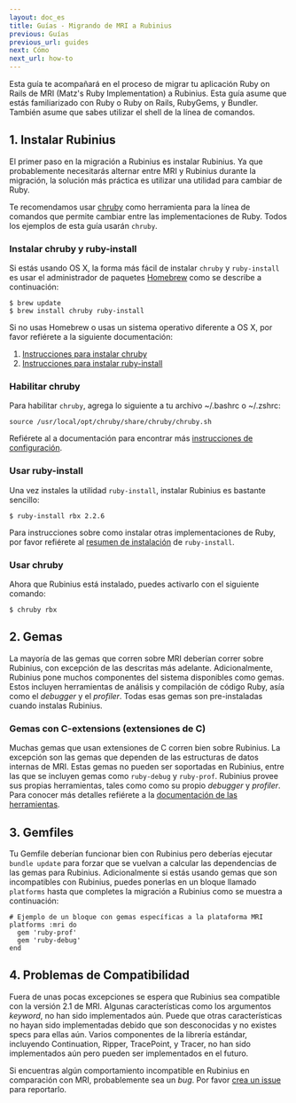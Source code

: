 ```yaml
---
layout: doc_es
title: Guías - Migrando de MRI a Rubinius
previous: Guías
previous_url: guides
next: Cómo
next_url: how-to
---
```


Esta guía te acompañará en el proceso de migrar tu aplicación Ruby on Rails
de MRI (Matz's Ruby Implementation) a Rubinius. Esta guía asume que estás
familiarizado con Ruby o Ruby on Rails, RubyGems, y Bundler. También asume que
sabes utilizar el shell de la línea de comandos.

## 1. Instalar Rubinius

El primer paso en la migración a Rubinius es instalar Rubinius. Ya que
probablemente necesitarás alternar entre MRI y Rubinius durante la migración,
la solución más práctica es utilizar una utilidad para cambiar de Ruby.

Te recomendamos usar [chruby](https://github.com/postmodern/chruby) como
herramienta para la línea de comandos que permite cambiar entre las
implementaciones de Ruby. Todos los ejemplos de esta guía usarán `chruby`.

### Instalar chruby y ruby-install

Si estás usando OS X, la forma más fácil de instalar `chruby` y
`ruby-install` es usar el administrador de paquetes [Homebrew](https://github.com/Homebrew/homebrew)
como se describe a continuación:

    $ brew update
    $ brew install chruby ruby-install

Si no usas Homebrew o usas un sistema operativo diferente a OS X, por favor
refiérete a la siguiente documentación:

1. [Instrucciones para instalar chruby](https://github.com/postmodern/chruby#install)
2. [Instrucciones para instalar ruby-install](https://github.com/postmodern/ruby-install#install)

### Habilitar chruby

Para habilitar `chruby`, agrega lo siguiente a tu archivo ~/.bashrc o ~/.zshrc:

    source /usr/local/opt/chruby/share/chruby/chruby.sh

Refiérete al a documentación para encontrar más [instrucciones de configuración](https://github.com/postmodern/chruby#configuration).

### Usar ruby-install

Una vez instales la utilidad `ruby-install`, instalar Rubinius es bastante
sencillo:

    $ ruby-install rbx 2.2.6

Para instrucciones sobre como instalar otras implementaciones de Ruby, por
favor refiérete al [resumen de instalación](https://github.com/postmodern/ruby-install#synopsis)
de `ruby-install`.

### Usar chruby

Ahora que Rubinius está instalado, puedes activarlo con el siguiente comando:

    $ chruby rbx

## 2. Gemas

La mayoría de las gemas que corren sobre MRI deberían correr sobre Rubinius,
con excepción de las descritas más adelante. Adicionalmente, Rubinius pone
muchos componentes del sistema disponibles como gemas. Estos incluyen
herramientas de análisis y compilación de código Ruby, asía como el
*debugger* y el *profiler*. Todas esas gemas son pre-instaladas cuando instalas
Rubinius.

### Gemas con C-extensions (extensiones de C)

Muchas gemas que usan extensiones de C corren bien sobre Rubinius. La
excepción son las gemas que dependen de las estructuras de datos internas de
MRI. Estas gemas no pueden ser soportadas en Rubinius, entre las que se
incluyen gemas como `ruby-debug` y `ruby-prof`. Rubinius provee sus propias
herramientas, tales como como su propio *debugger* y *profiler*. Para conocer
más detalles refiérete a la [documentación de las herramientas](http://rubinius.com/doc/en/tools/).

## 3. Gemfiles

Tu Gemfile deberían funcionar bien con Rubinius pero deberías ejecutar
`bundle update` para forzar que se vuelvan a calcular las dependencias de las
gemas para Rubinius. Adicionalmente si estás usando gemas que son
incompatibles con Rubinius, puedes ponerlas en un bloque llamado `platforms`
hasta que completes la migración a Rubinius como se muestra a continuación:

    # Ejemplo de un bloque con gemas específicas a la plataforma MRI
    platforms :mri do
      gem 'ruby-prof'
      gem 'ruby-debug'
    end

## 4. Problemas de Compatibilidad

Fuera de unas pocas excepciones se espera que Rubinius sea compatible con la
versión 2.1 de MRI. Algunas características como los argumentos *keyword*, no
han sido implementados aún. Puede que otras características no hayan sido
implementadas debido que son desconocidas y no existes specs para ellas
aún. Varios componentes de la librería estándar, incluyendo Continuation,
Ripper, TracePoint, y Tracer, no han sido implementados aún pero pueden ser
implementados en el futuro.

Si encuentras algún comportamiento incompatible en Rubinius en comparación
con MRI, probablemente sea un *bug*. Por favor [crea un issue](https://github.com/rubinius/rubinius/issues)
para reportarlo.

